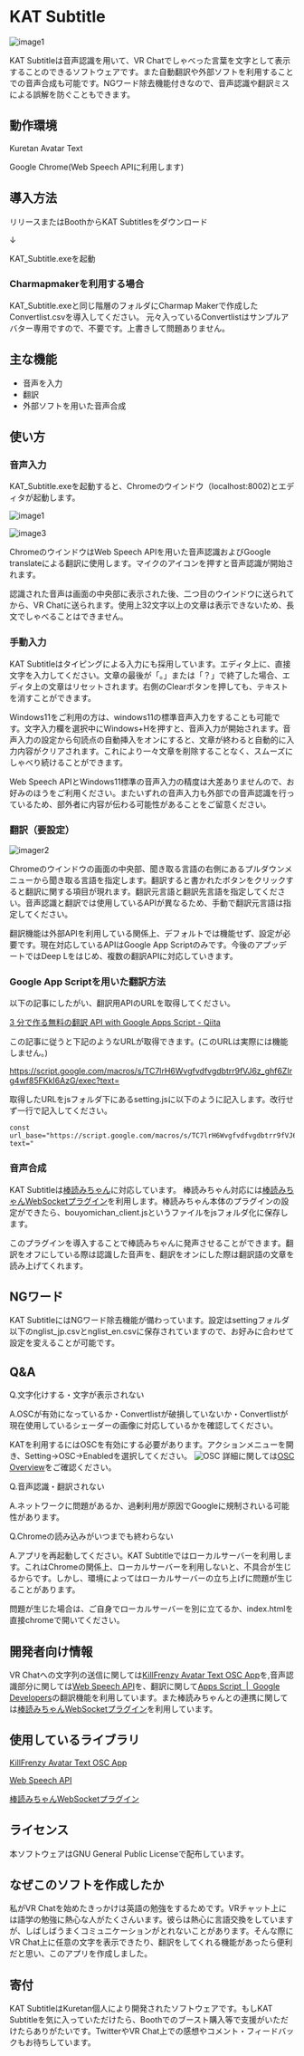 # KAT Subtitle

![image1](images/1.gif)

KAT Subtitleは音声認識を用いて、VR Chatでしゃべった言葉を文字として表示することのできるソフトウェアです。また自動翻訳や外部ソフトを利用することでの音声合成も可能です。NGワード除去機能付きなので、音声認識や翻訳ミスによる誤解を防ぐこともできます。

## 動作環境

Kuretan Avatar Text

Google Chrome(Web Speech APIに利用します)

## 導入方法

リリースまたはBoothからKAT Subtitlesをダウンロード

↓

KAT_Subtitle.exeを起動

### Charmapmakerを利用する場合

KAT_Subtitle.exeと同じ階層のフォルダにCharmap Makerで作成したConvertlist.csvを導入してください。
元々入っているConvertlistはサンプルアバター専用ですので、不要です。上書きして問題ありません。

## 主な機能

- 音声を入力
- 翻訳
- 外部ソフトを用いた音声合成

## 使い方

### 音声入力

KAT_Subtitle.exeを起動すると、Chromeのウインドウ（localhost:8002)とエディタが起動します。

![image1](images/1.gif)

![image3](images/3.gif)

ChromeのウインドウはWeb Speech APIを用いた音声認識およびGoogle translateによる翻訳に使用します。マイクのアイコンを押すと音声認識が開始されます。

認識された音声は画面の中央部に表示された後、二つ目のウインドウに送られてから、VR Chatに送られます。使用上32文字以上の文章は表示できないため、長文でしゃべることはできません。

### 手動入力

KAT Subtitleはタイピングによる入力にも採用しています。エディタ上に、直接文字を入力してください。文章の最後が「。」または「？」で終了した場合、エディタ上の文章はリセットされます。右側のClearボタンを押しても、テキストを消すことができます。

Windows11をご利用の方は、windows11の標準音声入力をすることも可能です。文字入力欄を選択中にWindows+Hを押すと、音声入力が開始されます。音声入力の設定から句読点の自動挿入をオンにすると、文章が終わると自動的に入力内容がクリアされます。これにより一々文章を削除することなく、スムーズにしゃべり続けることができます。

Web Speech APIとWindows11標準の音声入力の精度は大差ありませんので、お好みのほうをご利用ください。またいずれの音声入力も外部での音声認識を行っているため、部外者に内容が伝わる可能性があることをご留意ください。

### 翻訳（要設定）

![imager2](images/2.gif)

Chromeのウインドウの画面の中央部、聞き取る言語の右側にあるプルダウンメニューから聞き取る言語を指定します。翻訳すると書かれたボタンをクリックすると翻訳に関する項目が現れます。翻訳元言語と翻訳先言語を指定してください。音声認識と翻訳では使用しているAPIが異なるため、手動で翻訳元言語は指定してください。


翻訳機能は外部APIを利用している関係上、デフォルトでは機能せず、設定が必要です。現在対応しているAPIはGoogle App Scriptのみです。今後のアプッデートではDeep Lをはじめ、複数の翻訳APIに対応していきます。

### Google App Scriptを用いた翻訳方法

以下の記事にしたがい、翻訳用APIのURLを取得してください。

[3 分で作る無料の翻訳 API with Google Apps Script \- Qiita](https://qiita.com/tanabee/items/c79c5c28ba0537112922)

この記事に従うと下記のようなURLが取得できます。(このURLは実際には機能しません。)

https://script.google.com/macros/s/TC7lrH6Wvgfvdfvgdbtrr9fVJ6z_ghf6ZIrg4wf85FKkI6AzG/exec?text=

取得したURLをjsフォルダ下にあるsetting.jsに以下のように記入します。改行せず一行で記入してください。

    const  url_base="https://script.google.com/macros/s/TC7lrH6Wvgfvdfvgdbtrr9fVJ6z_ghf6ZIrg4wf85FKkI6AzG/exec?text="

### 音声合成

KAT Subtitleは[棒読みちゃん](https://chi.usamimi.info/Program/Application/BouyomiChan/)に対応しています。
棒読みちゃん対応には[棒読みちゃんWebSocketプラグイン](https://github.com/ryujimiya/Plugin_BymChnWebSocket)を利用します。棒読みちゃん本体のプラグインの設定ができたら、bouyomichan_client.jsというファイルをjsフォルダ化に保存します。

このプラグインを導入することで棒読みちゃんに発声させることができます。翻訳をオフにしている際は認識した音声を、翻訳をオンにした際は翻訳語の文章を読み上げてくれます。

## NGワード

KAT SubtitleにはNGワード除去機能が備わっています。設定はsettingフォルダ以下のnglist_jp.csvとnglist_en.csvに保存されていますので、お好みに合わせて設定を変えることが可能です。

## Q&A

Q.文字化けする・文字が表示されない

A.OSCが有効になっているか・Convertlistが破損していないか・Convertlistが現在使用しているシェーダーの画像に対応しているかを確認してください。

KATを利用するにはOSCを有効にする必要があります。アクションメニューを開き、Setting->OSC->Enabledを選択してください。
![OSC](images/098fafasdrt4359798909342retf.png)
詳細に関しては[OSC Overview](https://docs.vrchat.com/docs/osc-overview)をご確認ください。


Q.音声認識・翻訳されない

A.ネットワークに問題があるか、過剰利用が原因でGoogleに規制されいる可能性があります。

Q.Chromeの読み込みがいつまでも終わらない

A.アプリを再起動してください。KAT Subtitleではローカルサーバーを利用します。これはChromeの関係上、ローカルサーバーを利用しないと、不具合が生じるからです。しかし、環境によってはローカルサーバーの立ち上げに問題が生じることがあります。

問題が生じた場合は、ご自身でローカルサーバーを別に立てるか、index.htmlを直接chromeで開いてください。

## 開発者向け情報

VR Chatへの文字列の送信に関しては[KillFrenzy Avatar Text OSC App](https://github.com/killfrenzy96/KatOscApp)を,音声認識部分に関しては[Web Speech API](https://developer.chrome.com/blog/voice-driven-web-apps-introduction-to-the-web-speech-api/)を、翻訳に関して[Apps Script  \|  Google Developers](https://developers.google.com/apps-script)の翻訳機能を利用しています。また棒読みちゃんとの連携に関しては[棒読みちゃんWebSocketプラグイン](https://github.com/ryujimiya/Plugin_BymChnWebSocket)を利用しています。


## 使用しているライブラリ

[KillFrenzy Avatar Text OSC App](https://github.com/killfrenzy96/KatOscApp)

[Web Speech API](https://developer.chrome.com/blog/voice-driven-web-apps-introduction-to-the-web-speech-api/)

[棒読みちゃんWebSocketプラグイン](https://github.com/ryujimiya/Plugin_BymChnWebSocket)

## ライセンス

本ソフトウェアはGNU General Public Licenseで配布しています。

## なぜこのソフトを作成したか

私がVR Chatを始めたきっかけは英語の勉強をするためです。VRチャット上には語学の勉強に熱心な人がたくさんいます。彼らは熱心に言語交換をしていますが、しばしばうまくコミュニケーションがとれないことがあります。そんな際にVR Chat上に任意の文字を表示できたり、翻訳をしてくれる機能があったら便利だと思い、このアプリを作成しました。

## 寄付

KAT SubtitleはKuretan個人により開発されたソフトウェアです。もしKAT Subtitleを気に入っていただけたら、Boothでのブースト購入等で支援がいただけたらありがたいです。TwitterやVR Chat上での感想やコメント・フィードバックもお待ちしています。
